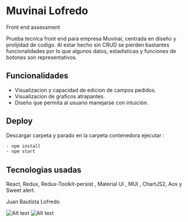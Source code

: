 
# Muvinai Lofredo

Front end assessment


Prueba tecnica front end para empresa Muvinai, centrada en diseño y prolijidad de codigo.
Al estar hecho sin CRUD se pierden bastantes funcionalidades por lo que algunos datos, estadisticas y funciones de botones son representativos.

## Funcionalidades

- Visualizacion y capacidad de edicion de campos pedidos.
- Visualizacion de graficos atrapantes.
- Diseño que permita al usuario manejarse con intuición.



## Deploy

Descargar carpeta y parado en la carpeta contenedora ejecutar :

```bash
- npm install
- npm start
```

## Tecnologias usadas

 React, Redux, Redux-Toolkit-persist , Material UI , MUI , ChartJS2, Aos y Sweet alert.

Juan Bautista Lofredo

![Alt text](https://res.cloudinary.com/dzuasgy3l/image/upload/v1693345469/vbbu8owsxvcl0s1elgh0.png)
![Alt text](https://res.cloudinary.com/dzuasgy3l/image/upload/v1693345792/awf5qccsp6ksntbk7bbj.png)


